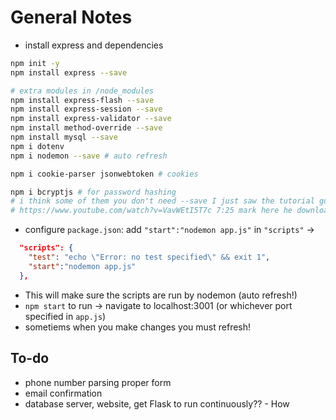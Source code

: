 # General Notes

* install express and dependencies

```bash
npm init -y
npm install express --save

# extra modules in /node_modules
npm install express-flash --save
npm install express-session --save
npm install express-validator --save
npm install method-override --save
npm install mysql --save
npm i dotenv
npm i nodemon --save # auto refresh

npm i cookie-parser jsonwebtoken # cookies

npm i bcryptjs # for password hashing
# i think some of them you don't need --save I just saw the tutorial guy do them
# https://www.youtube.com/watch?v=VavWEtI5T7c 7:25 mark here he downloads stuff
```

* configure `package.json`: add `"start":"nodemon app.js"` in `"scripts"` ->

```json
  "scripts": {
    "test": "echo \"Error: no test specified\" && exit 1",
    "start":"nodemon app.js"
  },
```
* This will make sure the scripts are run by nodemon (auto refresh!)
* `npm start` to run -> navigate to localhost:3001 (or whichever port specified in `app.js`)
* sometiems when you make changes you must refresh!

## To-do
* phone number parsing proper form
* email confirmation
* database server, website, get Flask to run continuously?? - How